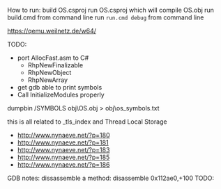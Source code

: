 ﻿How to run:
  build OS.csproj
  run OS.csproj which will compile OS.obj
  run build.cmd from command line
  run `run.cmd debug` from command line


https://qemu.weilnetz.de/w64/

TODO:
* port AllocFast.asm to C#
  * RhpNewFinalizable
  * RhpNewObject
  * RhpNewArray
* get gdb able to print symbols
* Call InitializeModules properly


dumpbin /SYMBOLS obj\OS.obj > obj\os_symbols.txt

this is all related to _tls_index and Thread Local Storage
* http://www.nynaeve.net/?p=180
* http://www.nynaeve.net/?p=181
* http://www.nynaeve.net/?p=183
* http://www.nynaeve.net/?p=185
* http://www.nynaeve.net/?p=186


GDB notes:
  dissassemble a method:
    disassemble 0x112ae0,+100
TODO: